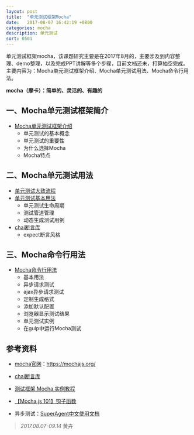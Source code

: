 ```yaml
---
layout: post
title:  "单元测试框架Mocha"
date:   2017-08-07 16:42:19 +0800
categories: mocha
description: 单元测试
sort: 0501
---
```


单元测试框架mocha，该课题研究主要是在2017年8月的，主要涉及到内容整理、demo整理，以及完成PPT讲解等多个步骤，目前文档还未，打算抽空完成。主要内容为：Mocha单元测试框架介绍、Mocha单元测试用法、Mocha命令行用法。

**mocha（摩卡）：简单的、灵活的、有趣的**

## 一、Mocha单元测试框架简介

- [Mocha单元测试框架介绍](/mocha/intro.html)
  - 单元测试的基本概念
  - 单元测试的重要性
  - 为什么选择Mocha
  - Mocha特点

## 二、Mocha单元测试用法

- [ 单元测试大致流程](/mocha/dzlc.html)
- [ 单元测试基本用法](/mocha/jbyf.html)
  - 单元测试生命周期
  - 测试管道管理
  - 动态生成测试用例
- [chai断言库](/mocha/dyk.html)
  - expect断言风格

## 三、Mocha命令行用法

- [Mocha命令行用法](/mocha/mlh.html)
  - 基本用法
  - 异步请求测试
  - ajax异步请求测试
  - 定制生成格式
  - 添加默认配置
  - 浏览器显示测试结果
  -  单元测试实例
  - 在gulp中运行Mocha测试



## 参考资料

- [mocha官网](https://mochajs.org/)：<https://mochajs.org/>


- [chai断言库](http://www.jianshu.com/p/f200a75a15d2)
- [测试框架 Mocha 实例教程](http://www.ruanyifeng.com/blog/2015/12/a-mocha-tutorial-of-examples.html)
- [【Mocha.js 101】钩子函数](http://www.cnblogs.com/litecodes/p/mocha-101-hooks.html)
- 异步测试：[SuperAgent中文使用文档](http://visionmedia.github.io/superagent/#test-documentation)



> *2017.08.07-09.14* 黄卉